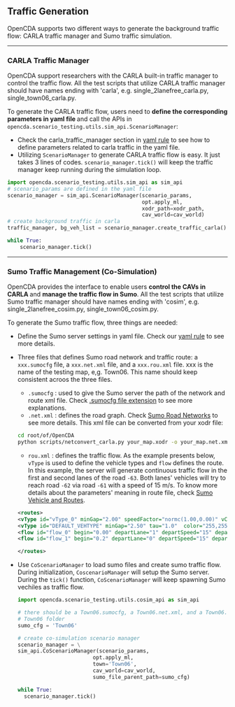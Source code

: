 ## Traffic Generation

OpenCDA supports two different ways to generate the background traffic flow: CARLA traffic manager and Sumo traffic simulation.

---
### CARLA Traffic Manager
OpenCDA support researchers with the CARLA built-in traffic manager to control
the traffic flow. All the test scripts that utilize CARLA traffic manager should
have names ending with 'carla', e.g. single_2lanefree_carla.py, single_town06_carla.py.

To generate the CARLA traffic flow, users need to <strong>define the corresponding parameters
in yaml file </strong> and call the APIs in `opencda.scenario_testing.utils.sim_api.ScenarioManager`:
* Check the carla_traffic_manager section in [yaml rule](yaml_define.md) to
see how to define parameters related to carla traffic in the yaml file.
* Utilizing `ScenarioManager` to generate CARLA traffic flow is easy. It just takes 3 lines of codes. `scenario_manager.tick()`
will keep the traffic manager keep running during the simulation loop.
```python
import opencda.scenario_testing.utils.sim_api as sim_api
# scenario_params are defined in the yaml file
scenario_manager = sim_api.ScenarioManager(scenario_params,
                                           opt.apply_ml,
                                           xodr_path=xodr_path,
                                           cav_world=cav_world)
# create background traffic in carla
traffic_manager, bg_veh_list = scenario_manager.create_traffic_carla()

while True:
    scenario_manager.tick()

```
---
### Sumo Traffic Management (Co-Simulation)
OpenCDA provides the interface to enable users <strong>control the CAVs in CARLA </strong>
and <strong>manage the traffic flow in Sumo</strong>. All the test scripts that utilize Sumo traffic manager should
have names ending with 'cosim', e.g. single_2lanefree_cosim.py, single_town06_cosim.py.

To generate the Sumo traffic flow, three things are needed:
* Define the Sumo server settings in yaml file. Check our [yaml rule](yaml_define.md) to see more details.
* Three files that defines Sumo road network and traffic route: a `xxx.sumocfg` file, 
  a `xxx.net.xml` file, and a `xxx.rou.xml` file. xxx is the name of the testing map, e,g. Town06. This
  name should keep consistent acroos the three files.
  
    *   `.sumocfg` : used to give the Sumo server the path of the network and route xml file. Check
        [.sumocfg file extension](https://fileinfo.com/extension/sumocfg) to see more explanations.
    * `.net.xml` : defines the road graph. Check [Sumo Road Networks](https://sumo.dlr.de/docs/Networks/SUMO_Road_Networks.html)
      to see more details. This xml file can be converted from your xodr file:
  ```bash
  cd root/of/OpenCDA
  python scripts/netconvert_carla.py your_map.xodr -o your_map.net.xml
  ```
   * `rou.xml` : defines the traffic flow. As the example presents below, `vType` is used to define
     the vehicle types and `flow` defines the route. In this example, the server will generate continuous traffic flow
     in the first and second lanes of the road `-63`. Both lanes' vehicles will try to reach road `-62` via road `-61` with
     a speed of 15 m/s. To know more details about the parameters' meaning in route file, check [Sumo Vehicle and Routes](https://sumo.dlr.de/docs/Definition_of_Vehicles%2C_Vehicle_Types%2C_and_Routes.html).
  ```xml
  <routes>
  <vType id="vType_0" minGap="2.00" speedFactor="normc(1.00,0.00)" vClass="passenger" carFollowModel="IDMM" tau="0.6"/>
  <vType id="DEFAULT_VEHTYPE" minGap="2.50" tau="1.0"  color="255,255,255" Class="passenger" accel="0.5"/>
  <flow id="flow_0" begin="0.00" departLane="1" departSpeed="15" departPos="-320" from="-63.0.00" to="-62.0.00" via="-60.0.00" end="4800.00" vehsPerHour="1000.00" type="DEFAULT_VEHTYPE"/>
  <flow id="flow_1" begin="0.2" departLane="0" departSpeed="15" departPos="-320" from="-63.0.00" to="-62.0.00" via="-60.0.00" end="4800.00" vehsPerHour="1000.00" type="DEFAULT_VEHTYPE"/>
  
  </routes>
  
  ```
* Use `CoScenarioManager` to load sumo files and create sumo traffic flow. During initialization, 
  `CoscenarioManager` will setup the Sumo server. During the `tick()` function, `CoScenarioManager` 
  will keep spawning Sumo vechiles as traffic flow.
  
    ```python
  import opencda.scenario_testing.utils.cosim_api as sim_api
  
  # there should be a Town06.sumocfg, a Town06.net.xml, and a Town06.rou.xml in
  # Town06 folder
  sumo_cfg = 'Town06'
  
  # create co-simulation scenario manager
  scenario_manager = \
  sim_api.CoScenarioManager(scenario_params,
                            opt.apply_ml,
                            town='Town06',
                            cav_world=cav_world,
                            sumo_file_parent_path=sumo_cfg)
  
  while True:
      scenario_manager.tick()
    ```

